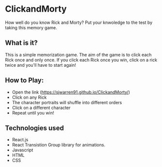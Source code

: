 # ClickandMorty
How well do you know Rick and Morty? Put your knwoledge to the test by taking this memory game.

## What is it?
This is a simple memorization game. The aim of the game is to click each Rick once and only once. If you click each Rick once you win, click on a rick twice and you'll have to start again!

## How to Play:
* Open the link (https://sjwarren91.github.io/ClickandMorty/)
* Click on any Rick
* The character portraits will shuffle into different orders
* Click on a different character
* Repeat until you win!

## Technologies used
* React.js
* React Transistion Group library for animations.
* Javascript
* HTML
* CSS
